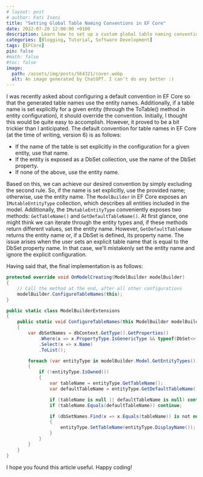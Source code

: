```yaml
---
# layout: post
# author: Fati Iseni
title: "Setting Global Table Naming Conventions in EF Core"
date: 2022-07-20 12:00:00 +0100
description: Learn how to set up a custom global table naming convention in Entity Framework Core, allowing you to define default table names based on entity names and override them as needed.
categories: [Blogging, Tutorial, Software Development]
tags: [EFCore]
pin: false
#math: false
#toc: false
image:
  path: /assets/img/posts/564321/cover.webp
  alt: An image generated by ChatGPT. I can't do any better :)
---
```

I was recently asked about configuring a default convention in EF Core so that the generated table names use the entity names. Additionally, if a table name is set explicitly for a given entity (through the ToTable() method in entity configuration), it should override the convention. Initially, I thought this would be quite easy to accomplish. However, it proved to be a bit trickier than I anticipated. The default convention for table names in EF Core (at the time of writing, version 6) is as follows:

- If the name of the table is set explicitly in the configuration for a given entity, use that name.
- If the entity is exposed as a DbSet collection, use the name of the DbSet property.
- If none of the above, use the entity name.

Based on this, we can achieve our desired convention by simply excluding the second rule. So, if the name is set explicitly, use the provided name; otherwise, use the entity name. The `ModelBuilder` in EF Core exposes an `IMutableEntityType` collection, which describes all entities included in the model. Additionally, the `IMutableEntityType` conveniently exposes two methods: `GetTableName()` and `GetDefaultTableName()`. At first glance, one might think we can iterate through the entity types and, if these methods return different values, set the entity name. However, `GetDefaultTableName` returns the entity name or, if a DbSet is defined, its property name. The issue arises when the user sets an explicit table name that is equal to the DbSet property name. In that case, we'll mistakenly set the entity name and ignore the explicit configuration.

Having said that, the final implementation is as follows:

```csharp
protected override void OnModelCreating(ModelBuilder modelBuilder)
{
    // Call the method at the end, after all other configurations
    modelBuilder.ConfigureTableNames(this);
}
```

```csharp
public static class ModelBuilderExtensions
{
    public static void ConfigureTableNames(this ModelBuilder modelBuilder, DbContext dbContext)
    {
        var dbSetNames = dbContext.GetType().GetProperties()
            .Where(x => x.PropertyType.IsGenericType && typeof(DbSet<>).IsAssignableFrom(x.PropertyType.GetGenericTypeDefinition()))
            .Select(x => x.Name)
            .ToList();

        foreach (var entityType in modelBuilder.Model.GetEntityTypes())
        {
            if (!entityType.IsOwned())
            {
                var tableName = entityType.GetTableName();
                var defaultTableName = entityType.GetDefaultTableName();

                if (tableName is null || defaultTableName is null) continue;
                if (tableName.Equals(defaultTableName)) continue;

                if (dbSetNames.Find(x => x.Equals(tableName)) is not null)
                {
                    entityType.SetTableName(entityType.DisplayName());
                }
            }
        }
    }
}
```

I hope you found this article useful. Happy coding!

